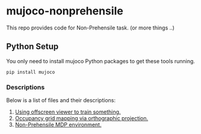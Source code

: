 # mujoco-nonprehensile
This repo provides code for Non-Prehensile task. (or more things ..)

## Python Setup

You only need to install mujoco Python packages to get these tools running.

```
pip install mujoco
```

### Descriptions
Below is a list of files and their descriptions:

1. [Using offscreen viewer to train something.](https://github.com/joonhyung-lee/mujoco-nonprehensile/blob/main/code/demo_offscreen.ipynb)
2. [Occupancy grid mapping via orthographic projection.](https://github.com/joonhyung-lee/mujoco-nonprehensile/blob/main/code/demo_orthographic.ipynb)
3. [Non-Prehensile MDP environment.](https://github.com/joonhyung-lee/mujoco-nonprehensile/blob/main/code/demo_mdp_np.ipynb)
